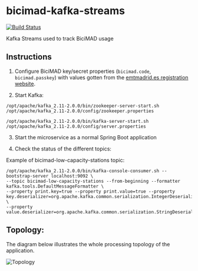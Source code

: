 # bicimad-kafka-streams

[![Build Status](https://semaphoreci.com/api/v1/codependent/bicimad-kafka-streams/branches/master/badge.svg)](https://semaphoreci.com/codependent/bicimad-kafka-streams)

Kafka Streams used to track BiciMAD usage

## Instructions

1. Configure BiciMAD key/secret properties (`bicimad.code`, `bicimad.passkey`) with values gotten
from the [emtmadrid.es registration website](https://opendata.emtmadrid.es/Formulario.aspx). 

2. Start Kafka:

```
/opt/apache/kafka_2.11-2.0.0/bin/zookeeper-server-start.sh /opt/apache/kafka_2.11-2.0.0/config/zookeeper.properties
```
```
/opt/apache/kafka_2.11-2.0.0/bin/kafka-server-start.sh /opt/apache/kafka_2.11-2.0.0/config/server.properties 

```

3. Start the microservice as a normal Spring Boot application

4. Check the status of the different topics:

Example of bicimad-low-capacity-stations topic:

```
/opt/apache/kafka_2.11-2.0.0/bin/kafka-console-consumer.sh --bootstrap-server localhost:9092 \
--topic bicimad-low-capacity-stations --from-beginning --formatter kafka.tools.DefaultMessageFormatter \
--property print.key=true --property print.value=true --property key.deserializer=org.apache.kafka.common.serialization.IntegerDeserializer \
--property value.deserializer=org.apache.kafka.common.serialization.StringDeserializer
```

## Topology:

The diagram below illustrates the whole processing topology of the application.

![Topology](https://raw.githubusercontent.com/codependent/bicimad-kafka-streams/master/topology.png)
